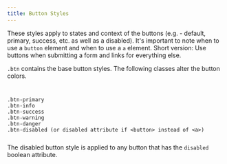 ```yaml
---
title: Button Styles
---
```

These styles apply to states and context of the buttons (e.g. - default, primary, success, etc. as well as a disabled). It's important to note when to use a <code>button</code> element and when to use a <code>a</code> element. Short version: Use buttons when submitting a form and links for everything else.

<code>.btn</code> contains the base button styles. The following classes alter the button colors.

<code>
<pre>
.btn-primary
.btn-info
.btn-success
.btn-warning
.btn-danger
.btn-disabled (or disabled attribute if &lt;button&gt; instead of &lt;a&gt;)
</pre>
</code>
The disabled button style is applied to any button that has the <code>disabled</code> boolean attribute.

